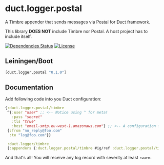 duct.logger.postal
==================

A [Timbre](https://github.com/ptaoussanis/timbre) appender that sends messages via
 [Postal](https://github.com/drewr/postal) for [Duct framework](https://github.com/duct-framework/duct).

This library **DOES NOT** include Timbre nor Postal. A host project has to include itself.

[![Dependencies Status](https://jarkeeper.com/druids/duct.logger.postal/status.png)](https://jarkeeper.com/druids/duct.logger.postal)
[![License](https://img.shields.io/badge/MIT-Clause-blue.svg)](https://opensource.org/licenses/MIT)


Leiningen/Boot
--------------

```clojure
[duct.logger.postal "0.1.0"]
```

Documentation
-------------

Add following code into you Duct configuration:

```clojure
{:duct.logger.postal/timbre
 ^{:user "user" ;; <-- Notice using ^ for meta!
   :pass "secret"
   :tls "true"
   :host "email-smtp.eu-west-1.amazonaws.com"} ;; <-- A configuration for AWS STMP, it consumes any Postal configuration
 {:from "no_reply@foo.com"
  :to "log@foo.com"}}

 :duct.logger/timbre
 {:appenders {:duct.logger.postal/timbre #ig/ref :duct.logger.postal/timbre}}} ;; <-- Register appender
```

And that's all! You will receive any log record with severity at least `:warn`.
